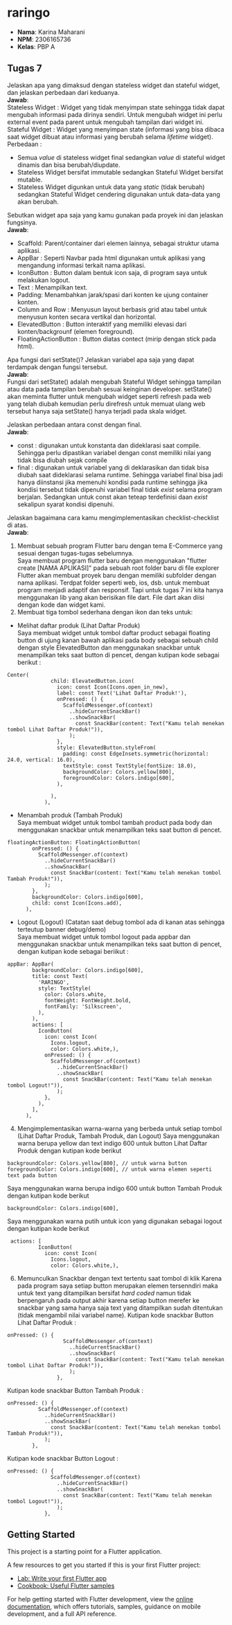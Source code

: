 # raringo

- **Nama**: Karina Maharani  
- **NPM**: 2306165736  
- **Kelas**: PBP A  

## Tugas 7
Jelaskan apa yang dimaksud dengan stateless widget dan stateful widget, dan jelaskan perbedaan dari keduanya.  
**Jawab**:  
Stateless Widget : Widget yang tidak menyimpan state sehingga tidak dapat mengubah informasi pada dirinya sendiri. Untuk mengubah widget ini perlu external event pada parent untuk mengubah tampilan dari widget ini.  
Stateful Widget : Widget yang menyimpan state (informasi yang bisa dibaca saat widget dibuat atau informasi yang berubah selama _lifetime_ widget).  
Perbedaan :  
- Semua _value_ di stateless widget final sedangkan _value_ di stateful widget dinamis dan bisa berubah/diupdate.  
- Stateless Widget bersifat immutable sedangkan Stateful Widget bersifat mutable.  
- Stateless Widget digunkan untuk data yang _static_ (tidak berubah) sedangkan Stateful Widget cendering digunakan untuk data-data yang akan berubah.  
 
Sebutkan widget apa saja yang kamu gunakan pada proyek ini dan jelaskan fungsinya.  
**Jawab**:
- Scaffold: Parent/container dari elemen lainnya, sebagai struktur utama aplikasi.  
- AppBar : Seperti Navbar pada html digunakan untuk aplikasi yang mengandung informasi terkait nama aplikasi.  
- IconButton : Button dalam bentuk icon saja, di program saya untuk melakukan logout.  
- Text : Menampilkan text.  
- Padding: Menambahkan jarak/spasi dari konten ke ujung container konten.  
- Column and Row : Menyusun layout berbasis grid atau tabel untuk menyusun konten secara vertikal dan horizontal.  
- ElevatedButton : Button interaktif yang memiliki elevasi dari konten/backgrounf (elemen foreground).   
- FloatingActionButton : Button diatas contect (mirip dengan stick pada html).   

Apa fungsi dari setState()? Jelaskan variabel apa saja yang dapat terdampak dengan fungsi tersebut.  
**Jawab**:  
Fungsi dari setState() adalah mengubah Stateful Widget sehingga tampilan atau data pada tampilan berubah sesuai keinginan developer. setState() akan meminta flutter untuk mengubah widget seperti refresh pada web yang telah diubah kemudian perlu direfresh untuk memuat ulang web tersebut hanya saja setState() hanya terjadi pada skala widget.  

Jelaskan perbedaan antara const dengan final.  
**Jawab**:  
- const : digunakan untuk konstanta dan dideklarasi saat compile. Sehingga perlu dipastikan variabel dengan const memiliki nilai yang tidak bisa diubah sejak compile
- final : digunakan untuk variabel yang di deklarasikan dan tidak bisa diubah saat dideklarasi selama runtime. Sehingga variabel final bisa jadi hanya diinstansi jika memenuhi kondisi pada runtime sehingga jika kondisi tersebut tidak dipenuhi variabel final tidak _exist_ selama program berjalan. Sedangkan untuk const akan teteap terdefinisi daan _exist_ sekalipun syarat kondisi dipenuhi.  

Jelaskan bagaimana cara kamu mengimplementasikan checklist-checklist di atas.  
**Jawab**:  
1.  Membuat sebuah program Flutter baru dengan tema E-Commerce yang sesuai dengan tugas-tugas sebelumnya.  
Saya membuat program flutter baru dengan menggunakan "flutter create [NAMA APLIKASI]" pada sebuah root folder baru di file explorer
Flutter akan membuat proyek baru dengan memiliki subfolder dengan nama aplikasi. Terdpat folder seperti web, ios, dsb. untuk membuat program menjadi adaptif dan responsif. Tapi untuk tugas 7 ini kita hanya menggunakan lib yang akan berisikan file dart. File dart akan diisi dengan kode dan widget kami.  
2. Membuat tiga tombol sederhana dengan ikon dan teks untuk:  
 - Melihat daftar produk (Lihat Daftar Produk)  
 Saya membuat widget untuk tombol daftar product sebagai floating button di ujung kanan bawah aplikasi pada body sebagai sebuah child dengan style ElevatedButton dan menggunakan snackbar untuk menampilkan teks saat button di pencet, dengan kutipan kode sebagai berikut :
```
Center(
              child: ElevatedButton.icon(
                icon: const Icon(Icons.open_in_new),
                label: const Text('Lihat Daftar Produk!'),
                onPressed: () {
                  ScaffoldMessenger.of(context)
                    ..hideCurrentSnackBar()
                    ..showSnackBar(
                      const SnackBar(content: Text("Kamu telah menekan tombol Lihat Daftar Produk!")),
                    );
                },
                style: ElevatedButton.styleFrom(
                  padding: const EdgeInsets.symmetric(horizontal: 24.0, vertical: 16.0),
                  textStyle: const TextStyle(fontSize: 18.0),
                  backgroundColor: Colors.yellow[800],
                  foregroundColor: Colors.indigo[600],
                ),
                
              ),
            ),
```
 - Menambah produk (Tambah Produk)  
 Saya membuat widget untuk tombol tambah product pada body dan menggunakan snackbar untuk menampilkan teks saat button di pencet.
```
floatingActionButton: FloatingActionButton(
        onPressed: () {
          ScaffoldMessenger.of(context)
            ..hideCurrentSnackBar()
            ..showSnackBar(
              const SnackBar(content: Text("Kamu telah menekan tombol Tambah Produk!")),
            );
        },
        backgroundColor: Colors.indigo[600],
        child: const Icon(Icons.add),
      ),
```
 - Logout (Logout) (Catatan saat debug tombol ada di kanan atas sehingga terteutup banner debug/demo)  
Saya membuat widget untuk tombol logout pada appbar dan menggunakan snackbar untuk menampilkan teks saat button di pencet, dengan kutipan kode sebagai beriikut :

```
appBar: AppBar(
        backgroundColor: Colors.indigo[600],
        title: const Text(
          'RARINGO',
          style: TextStyle(
            color: Colors.white,
            fontWeight: FontWeight.bold,
            fontFamily: 'Silkscreen', 
          ),
        ),
        actions: [
          IconButton(
            icon: const Icon(
              Icons.logout,
              color: Colors.white,),
            onPressed: () {
              ScaffoldMessenger.of(context)
                ..hideCurrentSnackBar()
                ..showSnackBar(
                  const SnackBar(content: Text("Kamu telah menekan tombol Logout!")),
                );
            },
          ),
        ],
      ),
```
4.  Mengimplementasikan warna-warna yang berbeda untuk setiap tombol (Lihat Daftar Produk, Tambah Produk, dan Logout)
Saya menggunakan warna berupa yellow dan text indigo 600 untuk button Lihat Daftar Produk dengan kutipan kode berikut
```
backgroundColor: Colors.yellow[800], // untuk warna button
foregroundColor: Colors.indigo[600], // untuk warna elemen seperti text pada button
```
Saya menggunakan warna berupa indigo 600 untuk button Tambah Produk dengan kutipan kode berikut
```
backgroundColor: Colors.indigo[600],
```
Saya menggunakan warna putih untuk icon yang digunakan sebagai logout dengan kutipan kode berikut
```
 actions: [
          IconButton(
            icon: const Icon(
              Icons.logout,
              color: Colors.white,),
```
6. Memunculkan Snackbar dengan text tertentu saat tombol di klik
Karena pada program saya setiap button merupakan elemen tersenndiri maka untuk text yang ditampilkan bersifat _hard coded_ namun tidak berpengaruh pada output akhir karena setiap button merefer ke snackbar yang sama hanya saja text yang ditampilkan sudah ditentukan (tidak mengambil nilai variabel name).
Kutipan kode snackbar Button Lihat Daftar Produk :
```
onPressed: () {
                  ScaffoldMessenger.of(context)
                    ..hideCurrentSnackBar()
                    ..showSnackBar(
                      const SnackBar(content: Text("Kamu telah menekan tombol Lihat Daftar Produk!")),
                    );
                },
```
Kutipan kode snackbar Button Tambah Produk :  
```
onPressed: () {
          ScaffoldMessenger.of(context)
            ..hideCurrentSnackBar()
            ..showSnackBar(
              const SnackBar(content: Text("Kamu telah menekan tombol Tambah Produk!")),
            );
        },
```
Kutipan kode snackbar Button Logout :  
```
onPressed: () {
              ScaffoldMessenger.of(context)
                ..hideCurrentSnackBar()
                ..showSnackBar(
                  const SnackBar(content: Text("Kamu telah menekan tombol Logout!")),
                );
            },
```


## Getting Started

This project is a starting point for a Flutter application.

A few resources to get you started if this is your first Flutter project:

- [Lab: Write your first Flutter app](https://docs.flutter.dev/get-started/codelab)
- [Cookbook: Useful Flutter samples](https://docs.flutter.dev/cookbook)

For help getting started with Flutter development, view the
[online documentation](https://docs.flutter.dev/), which offers tutorials,
samples, guidance on mobile development, and a full API reference.

